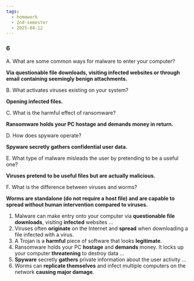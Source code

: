 ```yaml
---
tags:
  - homework
  - 2nd-semester
  - 2025-04-12
---
```


### 6

A. What are some common ways for malware to enter your computer? 

**Via questionable file downloads, visiting infected websites or through email containing seemingly benign attachments.**

B. What activates viruses existing on your system? 

**Opening infected files.**

C. What is the harmful effect of ransomware? 

**Ransomware holds your PC hostage and demands money in return.**

D. How does spyware operate? 

**Spyware secretly gathers confidential user data.**

E. What type of malware misleads the user by pretending to be a useful one? 

**Viruses pretend to be useful files but are actually malicious.**

F. What is the difference between viruses and worms?

**Worms are standalone (do not require a host file) and are capable to spread without human intervention compared to viruses.**

1. Malware can make entry onto your computer via **questionable file downloads**, visiting **infected** websites …
2. Viruses often **originate** on the Internet and **spread** when downloading a file infected with a virus. 
3. A Trojan is a **harmful** piece of software that looks **legitimate**. 
4. Ransomware holds your PC **hostage** and **demands** money. It locks up your computer **threatening** to destroy data … 
5. **Spyware** secretly **gathers** private information about the user activity … 
6. Worms can **replicate themselves** and infect multiple computers on the network **causing major damage**. 
